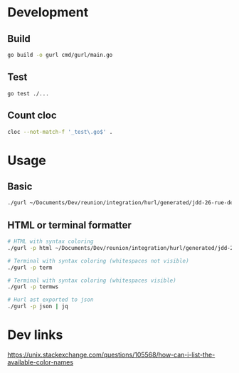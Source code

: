 # Development

## Build

```bash
go build -o gurl cmd/gurl/main.go
```

## Test 

```
go test ./...
```

## Count cloc

```bash
cloc --not-match-f '_test\.go$' .
```


# Usage

## Basic

```bash
./gurl ~/Documents/Dev/reunion/integration/hurl/generated/jdd-26-rue-des-bancouliers.hurl
```

## HTML or terminal formatter

```bash
# HTML with syntax coloring
./gurl -p html ~/Documents/Dev/reunion/integration/hurl/generated/jdd-26-rue-des-bancouliers.hurl > /tmp/x.html && open -a "Safari" /tmp/x.html

# Terminal with syntax coloring (whitespaces not visible)
./gurl -p term

# Terminal with syntax coloring (whitespaces visible)
./gurl -p termws

# Hurl ast exported to json
./gurl -p json | jq
```

# Dev links

<https://unix.stackexchange.com/questions/105568/how-can-i-list-the-available-color-names>
